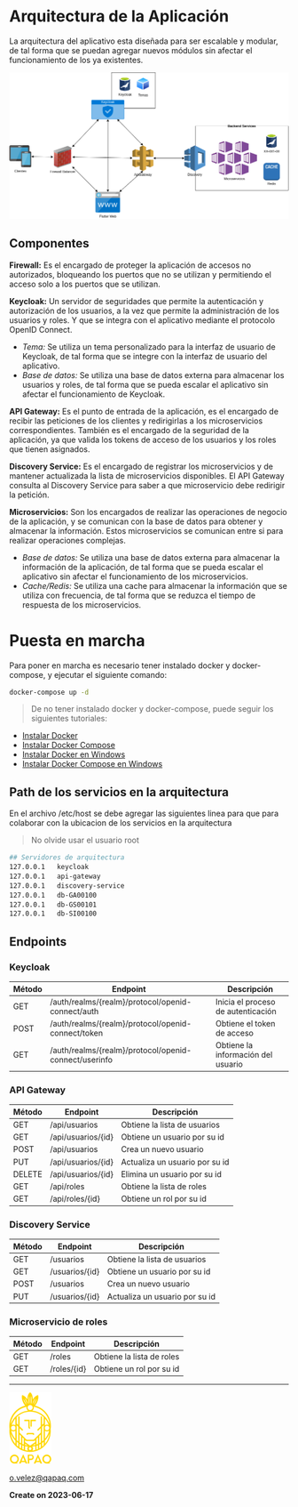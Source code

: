 # Arquitectura de la Aplicación

La arquitectura del aplicativo esta diseñada para ser escalable y modular, de tal forma que se puedan agregar nuevos módulos sin afectar el funcionamiento de los ya existentes. 

![Diagrama de arquitectura](documentacion/diagrama.png)

## Componentes
**Firewall:** Es el encargado de proteger la aplicación de accesos no autorizados, bloqueando los puertos que no se utilizan y permitiendo el acceso solo a los puertos que se utilizan.

**Keycloak:** Un servidor de seguridades que permite la autenticación y autorización de los usuarios, a la vez que permite la administración de los usuarios y roles. Y que se integra con el aplicativo mediante el protocolo OpenID Connect.
- *Tema:* Se utiliza un tema personalizado para la interfaz de usuario de Keycloak, de tal forma que se integre con la interfaz de usuario del aplicativo.
- *Base de datos:* Se utiliza una base de datos externa para almacenar los usuarios y roles, de tal forma que se pueda escalar el aplicativo sin afectar el funcionamiento de Keycloak.

**API Gateway:** Es el punto de entrada de la aplicación, es el encargado de recibir las peticiones de los clientes y redirigirlas a los microservicios correspondientes. También es el encargado de la seguridad de la aplicación, ya que valida los tokens de acceso de los usuarios y los roles que tienen asignados.

**Discovery Service:** Es el encargado de registrar los microservicios y de mantener actualizada la lista de microservicios disponibles. El API Gateway consulta al Discovery Service para saber a que microservicio debe redirigir la petición.

**Microservicios:** Son los encargados de realizar las operaciones de negocio de la aplicación, y se comunican con la base de datos para obtener y almacenar la información. Estos microservicios se comunican entre si para realizar operaciones complejas.
- *Base de datos:* Se utiliza una base de datos externa para almacenar la información de la aplicación, de tal forma que se pueda escalar el aplicativo sin afectar el funcionamiento de los microservicios.
- *Cache/Redis:* Se utiliza una cache para almacenar la información que se utiliza con frecuencia, de tal forma que se reduzca el tiempo de respuesta de los microservicios.

# Puesta en marcha
Para poner en marcha es necesario tener instalado docker y docker-compose, y ejecutar el siguiente comando:

```bash
docker-compose up -d
```
> De no tener instalado docker y docker-compose, puede seguir los siguientes tutoriales:
- [Instalar Docker](https://docs.docker.com/engine/install/)
- [Instalar Docker Compose](https://docs.docker.com/compose/install/)
- [Instalar Docker en Windows](https://docs.docker.com/docker-for-windows/install/)
- [Instalar Docker Compose en Windows](https://docs.docker.com/compose/install/)

## Path de los servicios en la arquitectura
En el archivo /etc/host se debe agregar las siguientes linea para que para colaborar con la ubicacion de los servicios en la arquitectura

> No olvide usar el usuario root

```bash
## Servidores de arquitectura
127.0.0.1   keycloak
127.0.0.1   api-gateway
127.0.0.1   discovery-service
127.0.0.1   db-GA00100
127.0.0.1   db-GS00101
127.0.0.1   db-SI00100
```

## Endpoints

### Keycloak

| Método | Endpoint | Descripción |
| ------ | ------ | ------ |
| GET | /auth/realms/{realm}/protocol/openid-connect/auth | Inicia el proceso de autenticación |
| POST | /auth/realms/{realm}/protocol/openid-connect/token | Obtiene el token de acceso |
| GET | /auth/realms/{realm}/protocol/openid-connect/userinfo | Obtiene la información del usuario |


### API Gateway

| Método | Endpoint | Descripción |
| ------ | ------ | ------ |
| GET | /api/usuarios | Obtiene la lista de usuarios |
| GET | /api/usuarios/{id} | Obtiene un usuario por su id |
| POST | /api/usuarios | Crea un nuevo usuario |
| PUT | /api/usuarios/{id} | Actualiza un usuario por su id |
| DELETE | /api/usuarios/{id} | Elimina un usuario por su id |
| GET | /api/roles | Obtiene la lista de roles |
| GET | /api/roles/{id} | Obtiene un rol por su id |

### Discovery Service

| Método | Endpoint | Descripción |
| ------ | ------ | ------ |
| GET | /usuarios | Obtiene la lista de usuarios |
| GET | /usuarios/{id} | Obtiene un usuario por su id |
| POST | /usuarios | Crea un nuevo usuario |
| PUT | /usuarios/{id} | Actualiza un usuario por su id |


### Microservicio de roles

| Método | Endpoint | Descripción |
| ------ | ------ | ------ |
| GET | /roles | Obtiene la lista de roles |
| GET | /roles/{id} | Obtiene un rol por su id |

---
![logo](documentacion/logo.png)

<o.velez@qapaq.com>

**Create on 2023-06-17**
